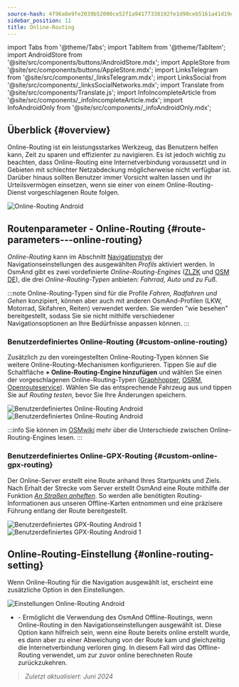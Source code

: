 ```yaml
---
source-hash: 4f96a8e9fe2039b52000ce52f1a94177338192fe1d90ceb5161a41d19e94cfea
sidebar_position: 11
title: Online-Routing
---
```

import Tabs from '@theme/Tabs';
import TabItem from '@theme/TabItem';
import AndroidStore from '@site/src/components/buttons/AndroidStore.mdx';
import AppleStore from '@site/src/components/buttons/AppleStore.mdx';
import LinksTelegram from '@site/src/components/_linksTelegram.mdx';
import LinksSocial from '@site/src/components/_linksSocialNetworks.mdx';
import Translate from '@site/src/components/Translate.js';
import InfoIncompleteArticle from '@site/src/components/_infoIncompleteArticle.mdx';
import InfoAndroidOnly from '@site/src/components/_infoAndroidOnly.mdx';



## Überblick {#overview}

<InfoAndroidOnly />

Online-Routing ist ein leistungsstarkes Werkzeug, das Benutzern helfen kann, Zeit zu sparen und effizienter zu navigieren. Es ist jedoch wichtig zu beachten, dass Online-Routing eine Internetverbindung voraussetzt und in Gebieten mit schlechter Netzabdeckung möglicherweise nicht verfügbar ist. Darüber hinaus sollten Benutzer immer Vorsicht walten lassen und ihr Urteilsvermögen einsetzen, wenn sie einer von einem Online-Routing-Dienst vorgeschlagenen Route folgen.

![Online-Routing Android](@site/static/img/navigation/routing/online_routing_andr.png)


## Routenparameter - Online-Routing {#route-parameters---online-routing}

*Online-Routing* kann im Abschnitt [Navigationstyp](../guidance/navigation-settings.md#overview) der Navigationseinstellungen des ausgewählten *Profils* aktiviert werden. In OsmAnd gibt es zwei vordefinierte *Online-Routing-Engines* ([ZLZK](https://zlzk.biz/) und [OSM DE](https://routing.openstreetmap.de)), die drei *Online-Routing-Typen* anbieten: *Fahrrad, Auto und zu Fuß*.

:::note
Online-Routing-Typen sind für die Profile *Fahren, Radfahren und Gehen* konzipiert, können aber auch mit anderen OsmAnd-Profilen (LKW, Motorrad, Skifahren, Reiten) verwendet werden. Sie werden "wie besehen" bereitgestellt, sodass Sie sie nicht mithilfe verschiedener Navigationsoptionen an Ihre Bedürfnisse anpassen können.
:::

### Benutzerdefiniertes Online-Routing {#custom-online-routing}

Zusätzlich zu den voreingestellten Online-Routing-Typen können Sie weitere Online-Routing-Mechanismen konfigurieren.
Tippen Sie auf die Schaltfläche **+ Online-Routing-Engine hinzufügen** und wählen Sie einen der vorgeschlagenen Online-Routing-Typen ([Graphhopper](https://graphhopper.com/), [OSRM](http://project-osrm.org/), [Openrouteservice](https://openrouteservice.org)). Wählen Sie das entsprechende Fahrzeug aus und tippen Sie auf *Routing testen*, bevor Sie Ihre Änderungen speichern.

![Benutzerdefiniertes Online-Routing Android](@site/static/img/navigation/routing/custom_online_routing_andr_1.png) ![Benutzerdefiniertes Online-Routing Android](@site/static/img/navigation/routing/custom_online_routing_andr_2.png)

:::info
Sie können im [OSMwiki](https://wiki.openstreetmap.org/wiki/Routing/online_routers) mehr über die Unterschiede zwischen Online-Routing-Engines lesen.
:::

### Benutzerdefiniertes Online-GPX-Routing {#custom-online-gpx-routing}

Der Online-Server erstellt eine Route anhand Ihres Startpunkts und Ziels. Nach Erhalt der Strecke vom Server erstellt OsmAnd eine Route mithilfe der Funktion *[An Straßen anheften](../setup/gpx-navigation.md#attach-to-the-roads)*. So werden alle benötigten Routing-Informationen aus unseren Offline-Karten entnommen und eine präzisere Führung entlang der Route bereitgestellt.

![Benutzerdefiniertes GPX-Routing Android 1](@site/static/img/navigation/routing/online_routing_gpx_1.png) ![Benutzerdefiniertes GPX-Routing Android 1](@site/static/img/navigation/routing/online_routing_gpx_2.png)


## Online-Routing-Einstellung {#online-routing-setting}

Wenn Online-Routing für die Navigation ausgewählt ist, erscheint eine zusätzliche Option in den Einstellungen.

![Einstellungen Online-Routing Android](@site/static/img/navigation/routing/settings_online_routing_1.png)

- *<Translate android="true" ids="calculate_osmand_route_without_internet"/>* - Ermöglicht die Verwendung des OsmAnd Offline-Routings, wenn Online-Routing in den Navigationseinstellungen ausgewählt ist. Diese Option kann hilfreich sein, wenn eine Route bereits online erstellt wurde, es dann aber zu einer Abweichung von der Route kam und gleichzeitig die Internetverbindung verloren ging. In diesem Fall wird das Offline-Routing verwendet, um zur zuvor online berechneten Route zurückzukehren.

> *Zuletzt aktualisiert: Juni 2024*